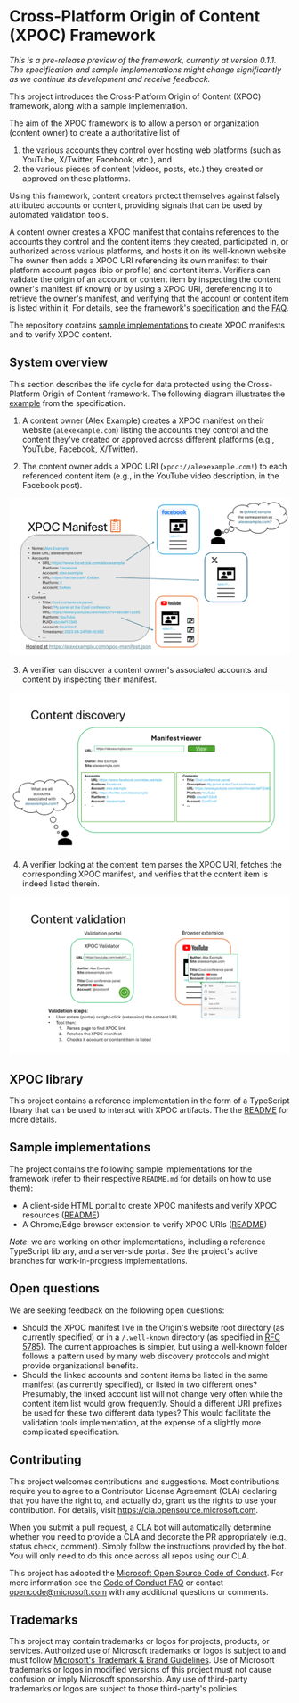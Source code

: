 # Cross-Platform Origin of Content (XPOC) Framework

_This is a pre-release preview of the framework, currently at version 0.1.1. The specification and sample implementations might change significantly as we continue its development and receive feedback._

This project introduces the Cross-Platform Origin of Content (XPOC) framework, along with a sample implementation.

The aim of the XPOC framework is to allow a person or organization (content owner) to create a authoritative list of

1. the various accounts they control over hosting web platforms (such as YouTube, X/Twitter, Facebook, etc.), and
2. the various pieces of content (videos, posts, etc.) they created or approved on these platforms.

Using this framework, content creators protect themselves against falsely attributed accounts or content, providing signals that can be used by automated validation tools.

A content owner creates a XPOC manifest that contains references to the accounts they control and the content items they created, participated in, or authorized across various platforms, and hosts it on its well-known website. The owner then adds a XPOC URI referencing its own manifest to their platform account pages (bio or profile) and content items. Verifiers can validate the origin of an account or content item by inspecting the content owner's manifest (if known) or by using a XPOC URI, dereferencing it to retrieve the owner's manifest, and verifying that the account or content item is listed within it. For details, see the framework's [specification](./doc//xpoc-specification.md) and the [FAQ](./doc/FAQ.md).

The repository contains [sample implementations](#sample-implementations) to create XPOC manifests and to verify XPOC content.

## System overview

This section describes the life cycle for data protected using the Cross-Platform Origin of Content framework. The following diagram illustrates the [example](./doc/xpoc-specification.md#example) from the specification.

1. A content owner (Alex Example) creates a XPOC manifest on their website (`alexexample.com`) listing the accounts they control and the content they've created or approved across different platforms (e.g., YouTube, Facebook, X/Twitter).

2. The content owner adds a XPOC URI (`xpoc://alexexample.com!`) to each referenced content item (e.g., in the YouTube video description, in the Facebook post).

![XPOC manifest](./doc/xpoc_manifest.PNG)

3. A verifier can discover a content owner's associated accounts and content by inspecting their manifest.

![XPOC discovery](./doc/xpoc_discovery.PNG)

4. A verifier looking at the content item parses the XPOC URI, fetches the corresponding XPOC manifest, and verifies that the content item is indeed listed therein.

![XPOC validation](./doc/xpoc_validation.PNG)

## XPOC library

This project contains a reference implementation in the form of a TypeScript library that can be used to interact with XPOC artifacts. The the [README](./lib/README.md) for more details.

## Sample implementations

The project contains the following sample implementations for the framework (refer to their respective `README.md` for details on how to use them):

-   A client-side HTML portal to create XPOC manifests and verify XPOC resources ([README](./samples/client-side-html/README.md))
-   A Chrome/Edge browser extension to verify XPOC URIs ([README](./samples/browser-extension/README.md))

_Note_: we are working on other implementations, including a reference TypeScript library, and a server-side portal. See the project's active branches for work-in-progress implementations.

## Open questions

We are seeking feedback on the following open questions:

-   Should the XPOC manifest live in the Origin's website root directory (as currently specified) or in a `/.well-known` directory (as specified in [RFC 5785](https://datatracker.ietf.org/doc/html/rfc5785)). The current approaches is simpler, but using a well-known folder follows a pattern used by many web discovery protocols and might provide organizational benefits.
-   Should the linked accounts and content items be listed in the same manifest (as currently specified), or listed in two different ones? Presumably, the linked account list will not change very often while the content item list would grow frequently. Should a different URI prefixes be used for these two different data types? This would facilitate the validation tools implementation, at the expense of a slightly more complicated specification.

## Contributing

This project welcomes contributions and suggestions. Most contributions require you to agree to a
Contributor License Agreement (CLA) declaring that you have the right to, and actually do, grant us
the rights to use your contribution. For details, visit https://cla.opensource.microsoft.com.

When you submit a pull request, a CLA bot will automatically determine whether you need to provide
a CLA and decorate the PR appropriately (e.g., status check, comment). Simply follow the instructions
provided by the bot. You will only need to do this once across all repos using our CLA.

This project has adopted the [Microsoft Open Source Code of Conduct](https://opensource.microsoft.com/codeofconduct/).
For more information see the [Code of Conduct FAQ](https://opensource.microsoft.com/codeofconduct/faq/) or
contact [opencode@microsoft.com](mailto:opencode@microsoft.com) with any additional questions or comments.

## Trademarks

This project may contain trademarks or logos for projects, products, or services. Authorized use of Microsoft
trademarks or logos is subject to and must follow
[Microsoft's Trademark & Brand Guidelines](https://www.microsoft.com/en-us/legal/intellectualproperty/trademarks/usage/general).
Use of Microsoft trademarks or logos in modified versions of this project must not cause confusion or imply Microsoft sponsorship.
Any use of third-party trademarks or logos are subject to those third-party's policies.
